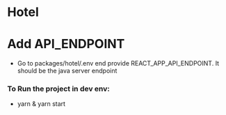 # Hotel

# Add API_ENDPOINT

- Go to packages/hotel/.env end provide REACT_APP_API_ENDPOINT. It should be the java server endpoint

### To Run the project in dev env:

- yarn & yarn start
